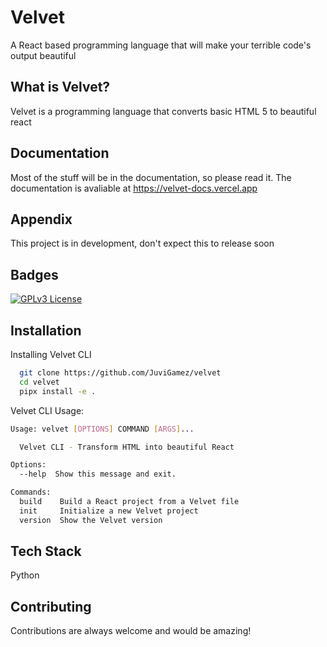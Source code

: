 
# Velvet

A React based programming language that will make your terrible code's output beautiful


## What is Velvet?

Velvet is a programming language that converts basic HTML 5 to beautiful react


## Documentation

Most of the stuff will be in the documentation, so please read it. The documentation is avaliable at https://velvet-docs.vercel.app


## Appendix

This project is in development, don't expect this to release soon


## Badges

[![GPLv3 License](https://img.shields.io/badge/License-GPL%20v3-yellow.svg)](https://opensource.org/licenses/)


## Installation

Installing Velvet CLI

```bash
  git clone https://github.com/JuviGamez/velvet
  cd velvet
  pipx install -e .
```
    
Velvet CLI Usage:
```bash
Usage: velvet [OPTIONS] COMMAND [ARGS]...

  Velvet CLI - Transform HTML into beautiful React

Options:
  --help  Show this message and exit.

Commands:
  build    Build a React project from a Velvet file
  init     Initialize a new Velvet project
  version  Show the Velvet version
  ```
## Tech Stack

Python


## Contributing

Contributions are always welcome and would be amazing!



